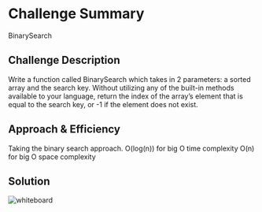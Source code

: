 # Challenge Summary
BinarySearch

## Challenge Description
Write a function called BinarySearch which takes in 2 parameters: a sorted array and the search key. Without utilizing any of the built-in methods available to your language, return the index of the array’s element that is equal to the search key, or -1 if the element does not exist.

## Approach & Efficiency
Taking the binary search approach.
O(log(n)) for big O time complexity
O(n) for big O space complexity

## Solution
![whiteboard](../../assets/array-shift.jpg)

